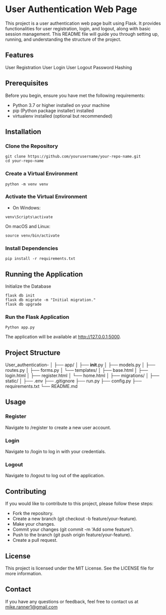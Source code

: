 # User Authentication Web Page

This project is a user authentication web page built using Flask. It provides functionalities for user registration, login, and logout, along with basic session management. This README file will guide you through setting up, running, and understanding the structure of the project.

## Features
User Registration
User Login
User Logout
Password Hashing

## Prerequisites

Before you begin, ensure you have met the following requirements:

- Python 3.7 or higher installed on your machine
- pip (Python package installer) installed
- virtualenv installed (optional but recommended)

## Installation

### Clone the Repository


```
git clone https://github.com/yourusername/your-repo-name.git
cd your-repo-name
```

### Create a Virtual Environment

```python -m venv venv```

### Activate the Virtual Environment

- On Windows:

```venv\Scripts\activate```

On macOS and Linux:

```source venv/bin/activate```

### Install Dependencies

```pip install -r requirements.txt```


## Running the Application

Initialize the Database
```
flask db init
flask db migrate -m "Initial migration."
flask db upgrade
```
### Run the Flask Application

``` Python app.py ```

The application will be available at http://127.0.0.1:5000.

## Project Structure

User_authentication-
│
├── app/
│   ├── __init__.py
│   ├── models.py
│   ├── routes.py
│   ├── forms.py
│   └── templates/
│       ├── base.html
│       ├── login.html
│       ├── register.html
│       └── home.html
│
├── migrations/
│
├── static/
│
├── .env
├── .gitignore
├── run.py
├── config.py
├── requirements.txt
└── README.md

## Usage

### Register
Navigate to /register to create a new user account.

### Login
Navigate to /login to log in with your credentials.

### Logout
Navigate to /logout to log out of the application.

## Contributing

If you would like to contribute to this project, please follow these steps:

- Fork the repository.
- Create a new branch (git checkout -b feature/your-feature).
- Make your changes.
- Commit your changes (git commit -m 'Add some feature').
- Push to the branch (git push origin feature/your-feature).
- Create a pull request.

## License
This project is licensed under the MIT License. See the LICENSE file for more information.

## Contact
If you have any questions or feedback, feel free to contact us at mike.ranner1@gmail.com